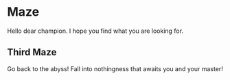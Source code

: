 # Maze
Hello dear champion. I hope you find what you are looking for.

## Third Maze
Go back to the abyss! Fall into nothingness that awaits you and your master!